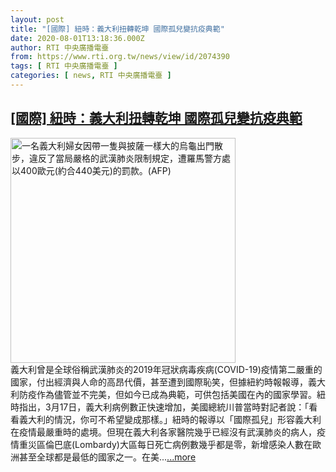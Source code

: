 ```yaml
---
layout: post
title: "[國際] 紐時：義大利扭轉乾坤 國際孤兒變抗疫典範"
date: 2020-08-01T13:18:36.000Z
author: RTI 中央廣播電臺
from: https://www.rti.org.tw/news/view/id/2074390
tags: [ RTI 中央廣播電臺 ]
categories: [ news, RTI 中央廣播電臺 ]
---
```

<!--1596287916000-->
[[國際] 紐時：義大利扭轉乾坤 國際孤兒變抗疫典範](https://www.rti.org.tw/news/view/id/2074390)
------

<div>
<img src="https://static.rti.org.tw/assets/thumbnails/2020/04/14/fe36309330197753bbb47c74130fe770.jpg" width="360" alt="一名義大利婦女因帶一隻與披薩一樣大的烏龜出門散步，違反了當局嚴格的武漢肺炎限制規定，遭羅馬警方處以400歐元(約合440美元)的罰款。(AFP)" title="一名義大利婦女因帶一隻與披薩一樣大的烏龜出門散步，違反了當局嚴格的武漢肺炎限制規定，遭羅馬警方處以400歐元(約合440美元)的罰款。(AFP)"><br>義大利曾是全球俗稱武漢肺炎的2019年冠狀病毒疾病(COVID-19)疫情第二嚴重的國家，付出經濟與人命的高昂代價，甚至遭到國際恥笑，但據紐約時報報導，義大利防疫作為儘管並不完美，但如今已成為典範，可供包括美國在內的國家學習。紐時指出，3月17日，義大利病例數正快速增加，美國總統川普當時對記者說：「看看義大利的情況，你可不希望變成那樣。」紐時的報導以「國際孤兒」形容義大利在疫情最嚴重時的處境。但現在義大利各家醫院幾乎已經沒有武漢肺炎的病人，疫情重災區倫巴底(Lombardy)大區每日死亡病例數幾乎都是零，新增感染人數在歐洲甚至全球都是最低的國家之一。在美...<a target="_blank" href="https://www.rti.org.tw/news/view/id/2074390">...more</a>
</div>
